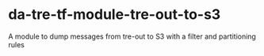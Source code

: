# da-tre-tf-module-tre-out-to-s3
A module to dump messages from tre-out to S3 with a filter and partitioning rules
